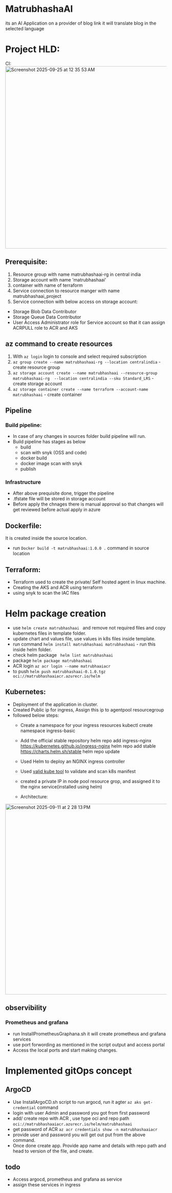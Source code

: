 # MatrubhashaAI
its an AI Application on a provider of blog link it will translate blog in the selected language
# Project HLD:
CI:
<img width="969" height="569" alt="Screenshot 2025-09-25 at 12 35 53 AM" src="https://github.com/user-attachments/assets/8d050e46-7c5f-4731-8e4b-744839eb6e75" />


## Prerequisite:
1. Resource group with name matrubhashaai-rg in central india
2. Storage account with name 'matrubhashaai'
3. container with name of terraform
4. Service connection to resource manger with name matrubhashaai_project
5. Service connection with below access on storage account:
  - Storage Blob Data Contributor
  - Storage Queue Data Contributor
  - User Access Administrator role for Service account so that it can assign ACRPULL role to ACR and AKS

## az command to create resources
1. With `az login` login to console and select required subscription
2. `az group create --name matrubhashaai-rg --location centralindia` - create resource group
3. `az storage account create --name matrubhashaai --resource-group matrubhashaai-rg  --location centralindia --sku Standard_LRS` - create storage account
4. `az storage container create --name terraform --account-name matrubhashaai` - create container

## Pipeline
### Build pipeline:
- In case of any changes in sources folder build pipeline will run.
- Build pipeline has stages as below
    - build
    - scan with snyk (OSS and code)
    - docker build
    - docker image scan with snyk
    - publish

### Infrastructure
  - After above prequisite done, trigger the pipeline
  - .tfstate file will be stored in storage account
  - Before apply the chnages there is manual approval so that changes will get reviewed before actual apply in azure

## Dockerfile:
It is created inside the source location.
- run ```Docker build -t matrubhashaai:1.0.0 .``` command in source location

## Terraform:
- Terraform used to create the private/ Self hosted agent in linux machine.
- Creating the AKS and ACR using terraform
- using snyk to scan the IAC files

# Helm package creation
- use `helm create matrubhashaai ` and remove not required files and copy kubernetes files in template folder.
- update chart and values file, use values in k8s files inside template.
- run command `helm install matrubhashaai matrubhashaai` - run this inside helm folder.
- check helm package ` helm lint matrubhashaai`
- package `helm package matrubhashaai`
-  ACR login `az acr login --name matrubhaaiacr`
- to push `helm push matrubhashaai-0.1.0.tgz oci://matrubhashaaiacr.azurecr.io/helm`


## Kubernetes:
- Deployment of the application in cluster.
- Created Public ip for ingress, Assign this ip to agentpool resourcegroup
- followed below steps:
    -  Create a namespace for your ingress resources
        kubectl create namespace ingress-basic

    -  Add the official stable repository
      helm repo add ingress-nginx https://kubernetes.github.io/ingress-nginx
      helm repo add stable https://charts.helm.sh/stable
      helm repo update
    - Used Helm to deploy an NGINX ingress controller
    - Used [valid kube tool](https://validkube.com/) to validate and scan k8s manifest
    - created a private IP in node pool resource grop, and assigned it to the nginx service(installed using helm)
    - Architecture:
<img width="1235" height="595" alt="Screenshot 2025-09-11 at 2 28 13 PM" src="https://github.com/user-attachments/assets/9ca02e94-442d-40ad-8d58-96374577b4fa" />

## observibility
### Prometheus and grafana
- run InstallPrometheusGraphana.sh it will create prometheus and grafana services
- use port forwording as mentioned in the script output and access portal
- Access the local ports and start making changes.

# Implemented gitOps concept
## ArgoCD
- Use InstallArgoCD.sh script to run argocd, run it agter `az aks get-credential` command
- login with user Admin and password you got from first password
- add/ create repo with ACR , use type oci and repo path `oci://matrubhashaaiacr.azurecr.io/helm/matrubhashaai`
- get password of ACR `az acr credentials show -n matrubhashaaiacr`
- provide user and password you will get out put from the above command.
- Once done create app. Provide app name and details with repo path and head to version of the file, and create.


## todo
- Access argocd, prometheus and grafana as service
- assign these services in ingress
